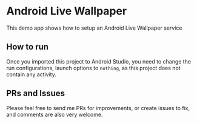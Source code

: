# Android Live Wallpaper

This demo app shows how to setup an Android Live Wallpaper service

## How to run

Once you imported this project to Android Studio, you need to change the run configurations, launch options to `nothing`, as this project does not contain any activity.

## PRs and Issues

Please feel free to send me PRs for improvements, or create issues to fix, and comments are also very welcome.
